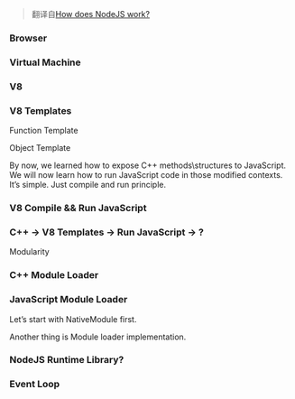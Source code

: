 > 翻译自[How does NodeJS work?](https://medium.com/eugene-obrezkov/how-nodejs-works-bfe09efc80ca)


### Browser

### Virtual Machine

### V8

### V8 Templates

Function Template

Object Template

By now, we learned how to expose C++ methods\structures to JavaScript. We will now learn how to run JavaScript code in those modified contexts. It’s simple. Just compile and run principle.

### V8 Compile && Run JavaScript

### C++ -> V8 Templates -> Run JavaScript -> ?

Modularity

### C++ Module Loader

### JavaScript Module Loader

Let’s start with NativeModule first.

Another thing is Module loader implementation.

### NodeJS Runtime Library?

### Event Loop



